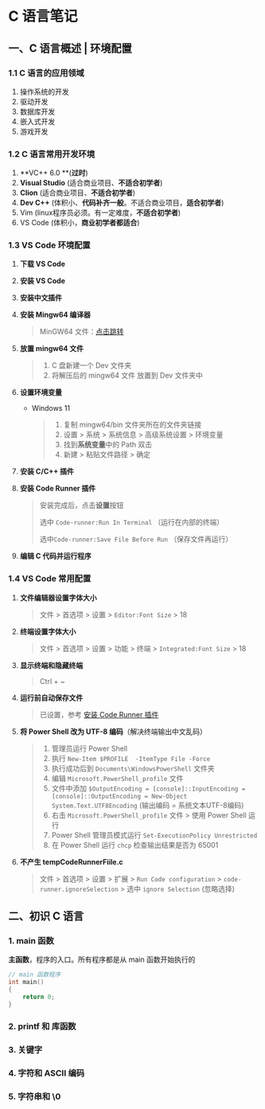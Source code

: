 # C 语言笔记
## 一、C 语言概述 | 环境配置

### 1.1 C 语言的应用领域

1. 操作系统的开发
2. 驱动开发
3. 数据库开发
4. 嵌入式开发
5. 游戏开发

### 1.2 C 语言常用开发环境

1. **VC++ 6.0  **(**过时**)
2. **Visual Studio**  (适合商业项目、**不适合初学者**)
3. **Clion**  (适合商业项目、**不适合初学者**)
4. **Dev C++**  (体积小、**代码补齐一般**。不适合商业项目，**适合初学者**)
5. Vim  (linux程序员必须。有一定难度，**不适合初学者**)
6. VS Code  (体积小，**商业初学者都适合**)

### 1.3 VS Code 环境配置

1. **下载 VS Code**

2. **安装 VS Code**

3. **安装中文插件**

4. **安装 Mingw64 编译器**

   > MinGW64 文件：[点击跳转](files/x86_64-14.2.0-release-posix-seh-ucrt-rt_v12-rev1.7z)

5. **放置 mingw64 文件**

   > 1. C 盘新建一个 Dev 文件夹
   > 2. 将解压后的 mingw64 文件 放置到 Dev 文件夹中

6. **设置环境变量**

    - Windows 11

      > 1. 复制 mingw64/bin 文件夹所在的文件夹链接
      > 2. 设置 > 系统 > 系统信息 > 高级系统设置 > 环境变量
      > 3. 找到**系统变量**中的 Path 双击
      > 4. 新建 > 粘贴文件路径 > 确定

7. **安装 C/C++ 插件**

8. <a id="section1">**安装 Code Runner 插件**</a>

   > 安装完成后，点击**设置**按钮
   >
   > 选中 `Code-runner:Run In Terminal` （运行在内部的终端）
   >
   > 选中`Code-runner:Save File Before Run` （保存文件再运行）

9. **编辑 C 代码并运行程序**

### 1.4 VS Code 常用配置

1. **文件编辑器设置字体大小**

   > 文件 > 首选项 > 设置 > `Editor:Font Size` > 18

2. **终端设置字体大小**

   > 文件 > 首选项 > 设置 > 功能 > 终端 > `Integrated:Font Size` > 18

3. **显示终端和隐藏终端**

   > Ctrl + ~

4. **运行前自动保存文件**

   > 已设置，参考 [安装 Code Runner 插件](#section1)

5. **将 Power Shell 改为 UTF-8 编码**（解决终端输出中文乱码）

   > 1. 管理员运行 Power Shell
   > 2. 执行 `New-Item $PROFILE  -ItemType File -Force`
   > 3. 执行成功后到 `Documents\WindowsPowerShell` 文件夹
   > 4. 编辑 `Microsoft.PowerShell_profile` 文件
   > 5. 文件中添加 `$OutputEncoding = [console]::InputEncoding = [console]::OutputEncoding = New-Object System.Text.UTF8Encoding` (输出编码 = 系统文本UTF-8编码)
   > 6. 右击 `Microsoft.PowerShell_profile` 文件 > 使用 Power Shell 运行
   > 7. Power Shell 管理员模式运行 `Set-ExecutionPolicy Unrestricted`
   > 8. 在 Power Shell 运行 `chcp` 检查输出结果是否为 65001

6. **不产生 tempCodeRunnerFiile.c**

   > 文件 > 首选项 > 设置 > 扩展 > `Run Code configuration` > `code-runner.ignoreSelection` > 选中 `ignore Selection` (忽略选择)

## 二、初识 C 语言

### 1. main 函数

**主函数**，程序的入口。所有程序都是从 main 函数开始执行的

```c
// main 函数程序
int main()
{
	return 0;
}
```

###  2. printf 和 库函数

### 3. 关键字

### 4. 字符和 ASCII 编码

### 5. 字符串和 \0

